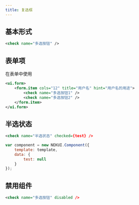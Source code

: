 ```yaml
---
title: 复选框
---
```


## 基本形式

<!-- demo_start -->
<div class="m-example"></div>

```xml
<check name="多选按钮" />
```
<!-- demo_end -->

## 表单项

在表单中使用

<!-- demo_start -->
<div class="m-example"></div>

```xml
<ui.form>
    <form.item cols="12" title="用户名" hint="用户名的用途">
        <check name="多选按钮1" />
        <check name="多选按钮2" />
    </form.item>
</ui.form>
```
<!-- demo_end -->

## 半选状态

<!-- demo_start -->
<div class="m-example"></div>

```xml
<check name="半选状态" checked={test} />
```

```javascript
var component = new NEKUI.Component({
    template: template,
    data: {
        test: null
    }
});
```
<!-- demo_end -->

## 禁用组件

<!-- demo_start -->
<div class="m-example"></div>

```xml
<check name="多选按钮" disabled />
```
<!-- demo_end -->
